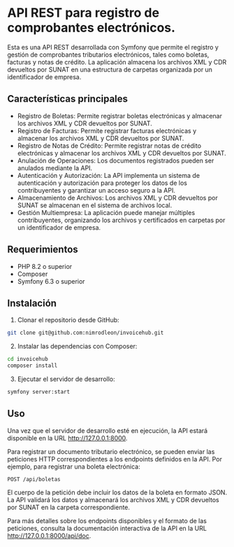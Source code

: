 # API REST para registro de comprobantes electrónicos.

Esta es una API REST desarrollada con Symfony que permite el registro y gestión de comprobantes tributarios electrónicos, tales como boletas, facturas y notas de crédito. La aplicación almacena los archivos XML y CDR devueltos por SUNAT en una estructura de carpetas organizada por un identificador de empresa.

## Características principales

- Registro de Boletas: Permite registrar boletas electrónicas y almacenar los archivos XML y CDR devueltos por SUNAT.
- Registro de Facturas: Permite registrar facturas electrónicas y almacenar los archivos XML y CDR devueltos por SUNAT.
- Registro de Notas de Crédito: Permite registrar notas de crédito electrónicas y almacenar los archivos XML y CDR devueltos por SUNAT.
- Anulación de Operaciones: Los documentos registrados pueden ser anulados mediante la API.
- Autenticación y Autorización: La API implementa un sistema de autenticación y autorización para proteger los datos de los contribuyentes y garantizar un acceso seguro a la API.
- Almacenamiento de Archivos: Los archivos XML y CDR devueltos por SUNAT se almacenan en el sistema de archivos local.
- Gestión Multiempresa: La aplicación puede manejar múltiples contribuyentes, organizando los archivos y certificados en carpetas por un identificador de empresa.

## Requerimientos

- PHP 8.2 o superior
- Composer
- Symfony 6.3 o superior

## Instalación

1. Clonar el repositorio desde GitHub:

```bash
git clone git@github.com:nimrodleon/invoicehub.git
```

2. Instalar las dependencias con Composer:

```bash
cd invoicehub
composer install
```

3. Ejecutar el servidor de desarrollo:

```bash
symfony server:start
```

## Uso

Una vez que el servidor de desarrollo esté en ejecución, la API estará disponible en la URL http://127.0.0.1:8000.

Para registrar un documento tributario electrónico, se pueden enviar las peticiones HTTP correspondientes a los endpoints definidos en la API. Por ejemplo, para registrar una boleta electrónica:

```
POST /api/boletas
```

El cuerpo de la petición debe incluir los datos de la boleta en formato JSON. La API validará los datos y almacenará los archivos XML y CDR devueltos por SUNAT en la carpeta correspondiente.

Para más detalles sobre los endpoints disponibles y el formato de las peticiones, consulta la documentación interactiva de la API en la URL http://127.0.0.1:8000/api/doc.
